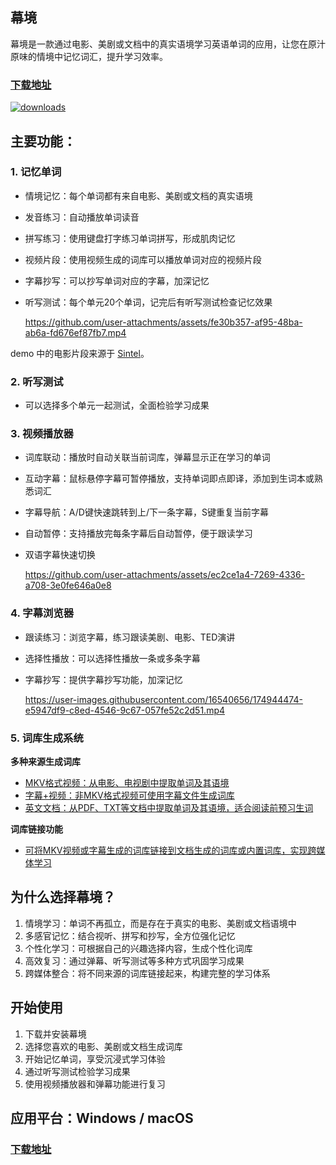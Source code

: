 ## 幕境
幕境是一款通过电影、美剧或文档中的真实语境学习英语单词的应用，让您在原汁原味的情境中记忆词汇，提升学习效率。
### [下载地址](https://github.com/tangshimin/MuJing/releases)
[![downloads](https://img.shields.io/github/downloads/tangshimin/MuJing/total?style=for-the-badge&logo=download&logoColor=white)](https://github.com/tangshimin/MuJing/releases)

## 主要功能：

### 1. 记忆单词
   - 情境记忆：每个单词都有来自电影、美剧或文档的真实语境
   - 发音练习：自动播放单词读音
   - 拼写练习：使用键盘打字练习单词拼写，形成肌肉记忆
   - 视频片段：使用视频生成的词库可以播放单词对应的视频片段
   - 字幕抄写：可以抄写单词对应的字幕，加深记忆
   - 听写测试：每个单元20个单词，记完后有听写测试检查记忆效果

       https://github.com/user-attachments/assets/fe30b357-af95-48ba-ab6a-fd676ef87fb7.mp4

   demo 中的电影片段来源于 [Sintel](https://www.youtube.com/watch?v=eRsGyueVLvQ)。


### 2. 听写测试
- 可以选择多个单元一起测试，全面检验学习成果

### 3. 视频播放器
  - 词库联动：播放时自动关联当前词库，弹幕显示正在学习的单词
  - 互动字幕：鼠标悬停字幕可暂停播放，支持单词即点即译，添加到生词本或熟悉词汇
  - 字幕导航：A/D键快速跳转到上/下一条字幕，S键重复当前字幕
  - 自动暂停：支持播放完每条字幕后自动暂停，便于跟读学习
  - 双语字幕快速切换

      https://github.com/user-attachments/assets/ec2ce1a4-7269-4336-a708-3e0fe646a0e8


### 4. 字幕浏览器
   - 跟读练习：浏览字幕，练习跟读美剧、电影、TED演讲
   - 选择性播放：可以选择性播放一条或多条字幕
   - 字幕抄写：提供字幕抄写功能，加深记忆

       https://user-images.githubusercontent.com/16540656/174944474-e5947df9-c8ed-4546-9c67-057fe52c2d51.mp4


### 5. 词库生成系统
**多种来源生成词库**
- [MKV格式视频：从电影、电视剧中提取单词及其语境](https://github.com/tangshimin/MuJing/wiki/%E5%A6%82%E4%BD%95%E7%94%A8-MKV-%E8%A7%86%E9%A2%91%E7%94%9F%E6%88%90%E8%AF%8D%E5%BA%93)
- [字幕+视频：非MKV格式视频可使用字幕文件生成词库](https://github.com/tangshimin/MuJing/wiki/%E5%A6%82%E4%BD%95%E7%94%A8%E5%AD%97%E5%B9%95%E7%94%9F%E6%88%90%E8%AF%8D%E5%BA%93)
- [英文文档：从PDF、TXT等文档中提取单词及其语境，适合阅读前预习生词](https://github.com/tangshimin/MuJing/wiki/%E5%A6%82%E4%BD%95%E7%94%A8%E6%96%87%E6%A1%A3%E7%94%9F%E6%88%90%E8%AF%8D%E5%BA%93)

**词库链接功能**
- [可将MKV视频或字幕生成的词库链接到文档生成的词库或内置词库，实现跨媒体学习](https://github.com/tangshimin/MuJing/wiki/%E9%93%BE%E6%8E%A5%E5%AD%97%E5%B9%95%E8%AF%8D%E5%BA%93)


## 为什么选择幕境？

1. 情境学习：单词不再孤立，而是存在于真实的电影、美剧或文档语境中
2. 多感官记忆：结合视听、拼写和抄写，全方位强化记忆
3. 个性化学习：可根据自己的兴趣选择内容，生成个性化词库
4. 高效复习：通过弹幕、听写测试等多种方式巩固学习成果
5. 跨媒体整合：将不同来源的词库链接起来，构建完整的学习体系

## 开始使用

1. 下载并安装幕境
2. 选择您喜欢的电影、美剧或文档生成词库
3. 开始记忆单词，享受沉浸式学习体验
4. 通过听写测试检验学习成果
5. 使用视频播放器和弹幕功能进行复习

## 应用平台：Windows / macOS
### [下载地址](https://github.com/tangshimin/MuJing/releases)

